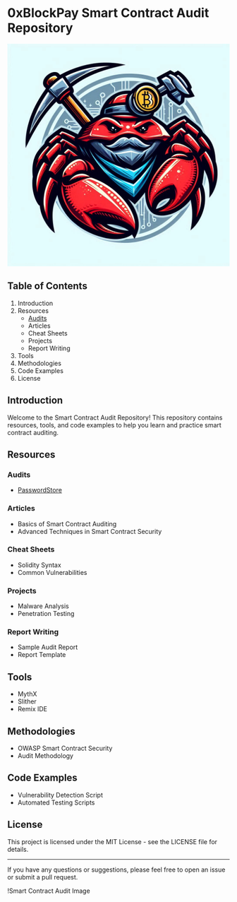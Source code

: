 # 0xBlockPay Smart Contract Audit Repository

![](logo.jpg)

## Table of Contents
1. Introduction
2. Resources
   - [Audits](#audits)
   - Articles
   - Cheat Sheets
   - Projects
   - Report Writing
3. Tools
4. Methodologies
5. Code Examples
6. License

## Introduction
Welcome to the Smart Contract Audit Repository! This repository contains resources, tools, and code examples to help you learn and practice smart contract auditing.

## Resources

### Audits
- [PasswordStore](./2024-09-25-password-store.pdf)

### Articles
- Basics of Smart Contract Auditing
- Advanced Techniques in Smart Contract Security

### Cheat Sheets
- Solidity Syntax
- Common Vulnerabilities

### Projects
- Malware Analysis
- Penetration Testing

### Report Writing
- Sample Audit Report
- Report Template

## Tools
- MythX
- Slither
- Remix IDE

## Methodologies
- OWASP Smart Contract Security
- Audit Methodology

## Code Examples
- Vulnerability Detection Script
- Automated Testing Scripts

## License
This project is licensed under the MIT License - see the LICENSE file for details.

---

If you have any questions or suggestions, please feel free to open an issue or submit a pull request.

!Smart Contract Audit Image
